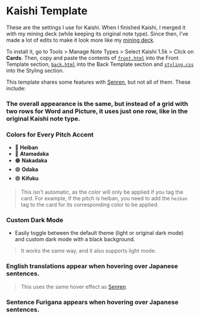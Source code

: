 # Kaishi Template
These are the settings I use for Kaishi. When I finished Kaishi, I merged it with my mining deck (while keeping its original note type). Since then, I’ve made a lot of edits to make it look more like my [mining deck](https://github.com/BrenoAqua/Senren).

To install it, go to Tools  > Manage Note Types > Select Kaishi 1.5k > Click on **Cards**.
Then, copy and paste the contents of [`front.html`](https://github.com/BrenoAqua/Senren/blob/main/Template/kaishi/front.html) into the Front Template section, [`back.html`](https://github.com/BrenoAqua/Senren/blob/main/Template/kaishi/front.html) into the Back Template section and [`styling.css`](https://github.com/BrenoAqua/Senren/blob/main/Template/kaishi/styling.css) into the Styling section.

This template shares some features with [Senren](https://github.com/BrenoAqua/Senren), but not all of them. These include: 

### The overall appearance is the same, but instead of a grid with two rows for Word and Picture, it uses just one row, like in the original Kaishi note type.

### Colors for Every Pitch Accent
- 🔵 **Heiban** 
- 🔴 **Atamadaka**
- 🟠 **Nakadaka**
- 🟢 **Odaka**
- 🟣 **Kifuku**
> This isn't automatic, as the color will only be applied if you tag the card. For example, if the pitch is heiban, you need to add the `heiban` tag to the card for its corresponding color to be applied.

### Custom Dark Mode
- Easily toggle between the default theme (light or original dark mode) and custom dark mode with a black background.
> It works the same way, and it also supports light mode.

### English translations appear when hovering over Japanese sentences.
> This uses the same hover effect as [Senren](https://github.com/BrenoAqua/Senren).

### Sentence Furigana appears when hovering over Japanese sentences.
